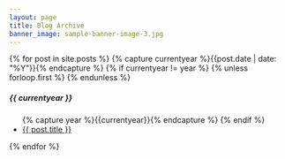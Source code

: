 ```yaml
---
layout: page
title: Blog Archive
banner_image: sample-banner-image-3.jpg
---
```


<div>
  {% for post in site.posts %}
    {% capture currentyear %}{{post.date | date: "%Y"}}{% endcapture %}
      {% if currentyear != year %}
        {% unless forloop.first %}
        {% endunless %}
          <h5>{{ currentyear }}</h5>
        <ul>
        {% capture year %}{{currentyear}}{% endcapture %} 
      {% endif %}
      <li><a href="{{ post.url | prepend: site.baseurl }}">{{ post.title }}</a></li></ul>
  {% endfor %}
</div>